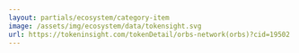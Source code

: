 ```yaml
---
layout: partials/ecosystem/category-item
image: /assets/img/ecosystem/data/tokensight.svg
url: https://tokeninsight.com/tokenDetail/orbs-network(orbs)?cid=19502
---
```

